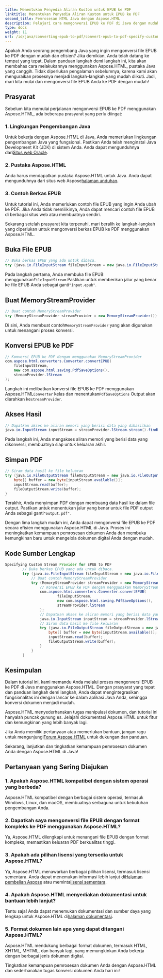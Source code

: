 ```yaml
---
title: Menentukan Penyedia Aliran Kustom untuk EPUB ke PDF
linktitle: Menentukan Penyedia Aliran Kustom untuk EPUB ke PDF
second_title: Pemrosesan HTML Java dengan Aspose.HTML
description: Pelajari cara mengonversi EPUB ke PDF di Java dengan mudah menggunakan Aspose.HTML, yang akan meningkatkan kemampuan pemrosesan dokumen Anda.
type: docs
weight: 11
url: /id/java/converting-epub-to-pdf/convert-epub-to-pdf-specify-custom-stream-provider/
---
```


Apakah Anda seorang pengembang Java yang ingin mengonversi file EPUB ke PDF dengan mudah dan efisien? Jika demikian, Anda telah datang ke tempat yang tepat. Dalam panduan langkah demi langkah ini, kita akan membahas cara melakukannya menggunakan Aspose.HTML, pustaka Java yang canggih. Tidak diperlukan pengalaman sebelumnya, karena kami akan menguraikan prosesnya menjadi langkah-langkah yang mudah diikuti. Jadi, mari kita mulai dan mengonversi file EPUB Anda ke PDF dengan mudah!

## Prasyarat

Sebelum kita memulai perjalanan mengonversi EPUB ke PDF menggunakan Aspose.HTML, ada beberapa prasyarat yang perlu diingat:

### 1. Lingkungan Pengembangan Java

 Untuk bekerja dengan Aspose.HTML di Java, Anda memerlukan lingkungan pengembangan Java yang fungsional. Pastikan Anda telah menginstal Java Development Kit (JDK) di sistem Anda. Anda dapat mengunduhnya dari[Situs web Oracle](https://www.oracle.com/java/technologies/javase-downloads.html).

### 2. Pustaka Aspose.HTML

 Anda harus mendapatkan pustaka Aspose.HTML untuk Java. Anda dapat mengunduhnya dari situs web Aspose[halaman unduhan](https://releases.aspose.com/html/java/).

### 3. Contoh Berkas EPUB

Untuk tutorial ini, Anda memerlukan contoh file EPUB yang ingin Anda ubah ke PDF. Jika Anda tidak memilikinya, Anda dapat mencari contoh file EPUB di berbagai situs web atau membuatnya sendiri.

Sekarang setelah prasyarat kita terpenuhi, mari beralih ke langkah-langkah yang diperlukan untuk mengonversi berkas EPUB ke PDF menggunakan Aspose.HTML.

## Buka File EPUB

```java
// Buka berkas EPUB yang ada untuk dibaca.
try (java.io.FileInputStream fileInputStream = new java.io.FileInputStream(Resources.input("input.epub"))) {
```

 Pada langkah pertama, Anda membuka file EPUB menggunakan`FileInputStream` Pastikan untuk memberikan jalur yang benar ke file EPUB Anda sebagai ganti`"input.epub"`.

## Buat MemoryStreamProvider

```java
// Buat contoh MemoryStreamProvider
try (MemoryStreamProvider streamProvider = new MemoryStreamProvider()) {
```

 Di sini, Anda membuat contoh`MemoryStreamProvider` yang akan digunakan untuk menangani proses konversi.

## Konversi EPUB ke PDF

```java
// Konversi EPUB ke PDF dengan menggunakan MemoryStreamProvider
com.aspose.html.converters.Converter.convertEPUB(
    fileInputStream,
    new com.aspose.html.saving.PdfSaveOptions(),
    streamProvider.lStream
);
```

 Langkah ini melibatkan konversi file EPUB ke PDF menggunakan Aspose.HTML`Converter` kelas dan menentukan`PdfSaveOptions` Output akan diarahkan ke`streamProvider`.

## Akses Hasil

```java
// Dapatkan akses ke aliran memori yang berisi data yang dihasilkan
java.io.InputStream inputStream = streamProvider.lStream.stream().findFirst().get();
```

Pada langkah ini, Anda mengakses aliran memori yang berisi data yang dikonversi, membuatnya siap untuk keluaran akhir.

## Simpan PDF

```java
// Siram data hasil ke file keluaran
try (java.io.FileOutputStream fileOutputStream = new java.io.FileOutputStream(Resources.output("output.pdf"))) {
    byte[] buffer = new byte[inputStream.available()];
    inputStream.read(buffer);
    fileOutputStream.write(buffer);
}
```

 Terakhir, Anda menyimpan PDF dengan membuang data hasil ke dalam file output. Pastikan untuk menentukan jalur yang benar untuk file PDF output Anda sebagai ganti`"output.pdf"`.

Dengan lima langkah mudah ini, Anda dapat mengonversi file EPUB ke PDF secara efisien menggunakan Aspose.HTML di Java. Proses ini meningkatkan kemampuan pemrosesan dokumen Anda dan membuka kemungkinan baru untuk mengelola dokumen digital Anda dengan mudah.

## Kode Sumber Lengkap
```java
Specifying Custom Stream Provider for EPUB to PDF
        // Buka berkas EPUB yang ada untuk dibaca.
        try (java.io.FileInputStream fileInputStream = new java.io.FileInputStream(Resources.input("input.epub"))) {
            // Buat contoh MemoryStreamProvider
            try (MemoryStreamProvider streamProvider = new MemoryStreamProvider()) {
                // Konversi EPUB ke PDF dengan menggunakan MemoryStreamProvider
                com.aspose.html.converters.Converter.convertEPUB(
                        fileInputStream,
                        new com.aspose.html.saving.PdfSaveOptions(),
                        streamProvider.lStream
                );
                // Dapatkan akses ke aliran memori yang berisi data yang dihasilkan
                java.io.InputStream inputStream = streamProvider.lStream.stream().findFirst().get();
                // Siram data hasil ke file keluaran
                try (java.io.FileOutputStream fileOutputStream = new java.io.FileOutputStream(Resources.output("output.pdf"))) {
                    byte[] buffer = new byte[inputStream.available()];
                    inputStream.read(buffer);
                    fileOutputStream.write(buffer);
                }
            }
        }
```

## Kesimpulan

Dalam tutorial ini, kami memandu Anda melalui proses mengonversi EPUB ke PDF di Java menggunakan Aspose.HTML. Dengan prasyarat yang tepat dan panduan langkah demi langkah, Anda dapat mengintegrasikan fungsionalitas ini dengan lancar ke dalam aplikasi Java Anda, sehingga konversi dokumen menjadi mudah.

Aspose.HTML menyederhanakan tugas manipulasi dokumen, dan tutorial ini hanyalah puncak gunung es. Jelajahi dokumentasi Aspose.HTML untuk fitur dan kemungkinan yang lebih banyak lagi.

 Jika Anda memiliki pertanyaan atau memerlukan bantuan, jangan ragu untuk mengunjungi[Forum Aspose.HTML](https://forum.aspose.com/) untuk dukungan dan panduan.

Sekarang, lanjutkan dan tingkatkan kemampuan pemrosesan dokumen Anda dengan Aspose.HTML di Java!

## Pertanyaan yang Sering Diajukan

### 1. Apakah Aspose.HTML kompatibel dengan sistem operasi yang berbeda?

Aspose.HTML kompatibel dengan berbagai sistem operasi, termasuk Windows, Linux, dan macOS, membuatnya serbaguna untuk kebutuhan pengembangan Anda.

### 2. Dapatkah saya mengonversi file EPUB dengan format kompleks ke PDF menggunakan Aspose.HTML?

Ya, Aspose.HTML dilengkapi untuk menangani file EPUB dengan format kompleks, memastikan keluaran PDF berkualitas tinggi.

### 3. Apakah ada pilihan lisensi yang tersedia untuk Aspose.HTML?

 Ya, Aspose.HTML menawarkan berbagai pilihan lisensi, termasuk lisensi sementara. Anda dapat menemukan informasi lebih lanjut di[Halaman pembelian Aspose](https://purchase.aspose.com/buy) atau meminta[lisensi sementara](https://purchase.aspose.com/temporary-license/).

### 4. Apakah Aspose.HTML menyediakan dokumentasi untuk bantuan lebih lanjut?

 Tentu saja! Anda dapat menemukan dokumentasi dan sumber daya yang lengkap untuk Aspose.HTML di[halaman dokumentasi](https://reference.aspose.com/html/java/).

### 5. Format dokumen lain apa yang dapat ditangani Aspose.HTML?

Aspose.HTML mendukung berbagai format dokumen, termasuk HTML, XHTML, MHTML, dan banyak lagi, yang memungkinkan Anda bekerja dengan berbagai jenis dokumen digital.

Tingkatkan kemampuan pemrosesan dokumen Anda dengan Aspose.HTML dan sederhanakan tugas konversi dokumen Anda hari ini!
